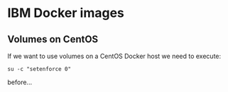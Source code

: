 # IBM Docker images

## Volumes on CentOS

If we want to use volumes on a CentOS Docker host we need to execute:

```
su -c "setenforce 0"
```

before...
